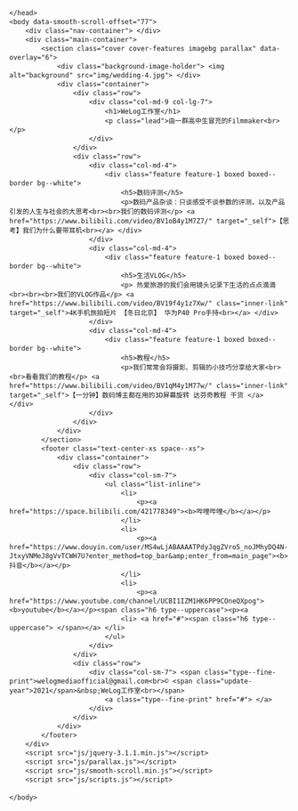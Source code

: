 <!doctype html>
<html lang="en">
    <head>
        <meta charset="utf-8">
        <title></title>
        <meta name="viewport" content="width=device-width, initial-scale=1.0">
        <link href="css/bootstrap.css" rel="stylesheet" type="text/css" media="all" />
        <link href="css/stack-interface.css" rel="stylesheet" type="text/css" media="all" />
        <link href="css/theme.css" rel="stylesheet" type="text/css" media="all" />
        <link href="css/custom.css" rel="stylesheet" type="text/css" media="all" />

    </head>
    <body data-smooth-scroll-offset="77">
        <div class="nav-container"> </div>
        <div class="main-container">
            <section class="cover cover-features imagebg parallax" data-overlay="6">
                <div class="background-image-holder"> <img alt="background" src="img/wedding-4.jpg"> </div>
                <div class="container">
                    <div class="row">
                        <div class="col-md-9 col-lg-7">
                            <h1>WeLog工作室</h1>
                            <p class="lead">由一群高中生冒充的Filmmaker<br></p>
                        </div>
                    </div>
                    <div class="row">
                        <div class="col-md-4">
                            <div class="feature feature-1 boxed boxed--border bg--white">
                                <h5>数码评测</h5>
                                <p>数码产品杂谈：只谈感受不谈参数的评测，以及产品引发的人生与社会的大思考<br><br>我们的数码评测</p> <a href="https://www.bilibili.com/video/BV1oB4y1M7Z7/" target="_self">【思考】我们为什么要带耳机<br></a> </div>
                        </div>
                        <div class="col-md-4">
                            <div class="feature feature-1 boxed boxed--border bg--white">
                                <h5>生活VLOG</h5>
                                <p> 热爱旅游的我们会用镜头记录下生活的点点滴滴<br><br><br>我们的VLOG作品</p> <a href="https://www.bilibili.com/video/BV19f4y1z7Xw/" class="inner-link" target="_self">4K手机旅拍短片 【冬日北京】 华为P40 Pro手持<br></a> </div>
                        </div>
                        <div class="col-md-4">
                            <div class="feature feature-1 boxed boxed--border bg--white">
                                <h5>教程</h5>
                                <p>我们常常会将摄影、剪辑的小技巧分享给大家<br><br>看看我们的教程</p> <a href="https://www.bilibili.com/video/BV1qM4y1M77w/" class="inner-link" target="_self">【一分钟】数码博主都在用的3D屏幕旋转 达芬奇教程 干货 </a> </div>
                        </div>
                    </div>
                </div>
            </section>
            <footer class="text-center-xs space--xs">
                <div class="container">
                    <div class="row">
                        <div class="col-sm-7">
                            <ul class="list-inline">
                                <li>
                                    <p><a href="https://space.bilibili.com/421778349"><b>哔哩哔哩</b></a></p>
                                </li>
                                <li>
                                    <p><a href="https://www.douyin.com/user/MS4wLjABAAAATPdyJqgZVro5_noJMhyDQ4N-JtxyVNMeJ8gVvTCWH7U?enter_method=top_bar&amp;enter_from=main_page"><b>抖音</b></a></p>
                                </li>
                                <li>
                                    <p><a href="https://www.youtube.com/channel/UCBI1IZM1HK6PP9COneQXpog"><b>youtube</b></a></p><span class="h6 type--uppercase"><p><a 
                                <li> <a href="#"><span class="h6 type--uppercase"> </span></a> </li>
                            </ul>
                        </div>
                    </div>
                    <div class="row">
                        <div class="col-sm-7"> <span class="type--fine-print">welogmediaofficial@gmail.com<br>© <span class="update-year">2021</span>&nbsp;WeLog工作室<br></span>
                            <a class="type--fine-print" href="#"> </a>
                        </div>
                    </div>
                </div>
            </footer>
        </div>
        <script src="js/jquery-3.1.1.min.js"></script>
        <script src="js/parallax.js"></script>
        <script src="js/smooth-scroll.min.js"></script>
        <script src="js/scripts.js"></script>

    </body>

</html>
